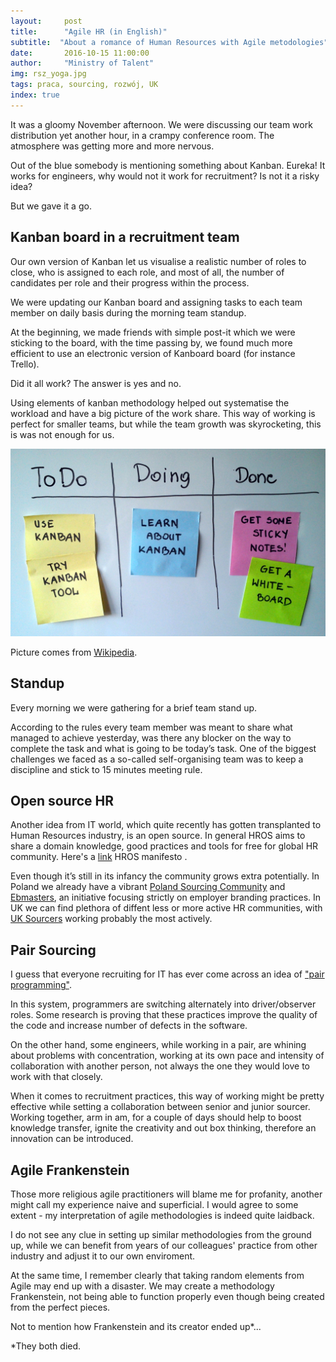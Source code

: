 ```yaml
---
layout:     post
title:      "Agile HR (in English)"
subtitle:  "About a romance of Human Resources with Agile metodologies"
date:       2016-10-15 11:00:00 
author:     "Ministry of Talent"
img: rsz_yoga.jpg
tags: praca, sourcing, rozwój, UK
index: true
---
```


It was a gloomy November afternoon. We were discussing our team work distribution yet another hour, in a crampy conference room. 
The atmosphere  was getting more and more nervous. 

Out of the blue somebody is mentioning something about Kanban. Eureka! 
It works for engineers, why would not it work for recruitment? Is not it a risky idea? 

But we gave it a go.


<h2 class="section-heading">Kanban board in a recruitment team </h2>


Our own version of Kanban let us visualise a realistic number of roles to close, who is assigned to each role, and most of all, the number of candidates per role and their progress within the process. 

We were updating our Kanban board and assigning tasks to each team member on daily basis during the morning team standup.

At the beginning, we made friends with simple post-it which we were sticking to the board, with the time passing by, we found much more efficient to use an electronic version of Kanboard board (for instance Trello).

Did it all work? The answer is yes and no. 

Using elements of kanban methodology helped out systematise the workload and have a big picture of the work share. 
This way of working is perfect for smaller teams, but while the team growth was skyrocketing, this is was not enough for us.


<img src="img/Simple-kanban-board-.jpg" class="img-responsive" alt="Picture">

Picture comes from [Wikipedia](https://en.wikipedia.org/wiki/Kanban_board).

<h2 class="section-heading">Standup</h2>

Every morning we were gathering for a brief team stand up. 

According to the rules every team member was meant to share what managed to achieve yesterday, was there any blocker on the way to complete the task and what is going to be today’s task. 
One of the biggest challenges we faced as a so-called self-organising team was to keep a discipline and stick to 15 minutes meeting rule.


<h2 class="section-heading">Open source HR</h2>

Another idea from IT world, which quite recently has gotten transplanted to Human Resources industry, is an open source. 
In general HROS aims to share a domain knowledge, good practices and tools for free for global HR community.
Here's a [link](http://hros.co/#what-is-hros) HROS manifesto . 

Even though it’s still in its infancy the community grows extra potentially.
In Poland we already have a vibrant [Poland Sourcing Community](https://www.facebook.com/groups/1582400382020142/) and [Ebmasters](https://www.facebook.com/ebmasters/), an initiative focusing strictly on employer branding practices. 
In UK we can find plethora of diffent less or more active HR communities, with [UK Sourcers](https://twitter.com/uksourcers) working probably the most actively.


<h2 class="section-heading">Pair Sourcing</h2>


I guess that everyone recruiting for IT has ever come across an idea of ["pair programming"](https://en.wikipedia.org/wiki/Pair_programming).

In this system, programmers are switching alternately  into driver/observer roles. Some research is proving that these practices improve the quality of the code and increase number of defects in the software.

On the other hand, some engineers, while working in a pair, are whining about problems with concentration, working at its own pace and intensity of collaboration with another person, not always the one they would love to work with that closely.

When it comes to recruitment practices, this way of working might be pretty effective while setting a collaboration between senior and junior sourcer. 
Working together, arm in am,  for a couple of days should help to boost knowledge transfer, ignite the creativity and out box thinking, therefore an innovation can be introduced.


<h2 class="section-heading">Agile Frankenstein</h2>


Those more religious agile practitioners will blame me for profanity, another might call my experience naive and superficial. 
I would agree to some extent - my interpretation of agile methodologies is indeed quite laidback. 

I do not see any clue in setting up similar methodologies from the ground up, while we can benefit from years of our colleagues' practice from other industry and adjust it to our own enviroment.

At the same time, I remember clearly that taking random elements from Agile may end up with a disaster. We may create a methodology Frankenstein, not being able to function properly even though being created from the perfect pieces. 

Not to mention how Frankenstein and its creator ended up*...


*They both died.


